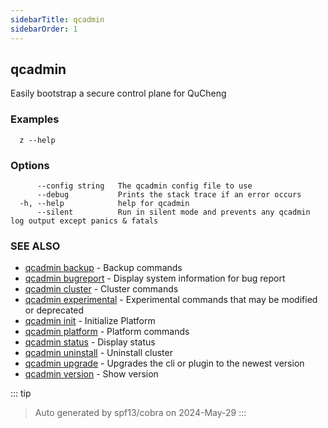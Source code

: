```yaml
---
sidebarTitle: qcadmin
sidebarOrder: 1
---
```


## qcadmin

Easily bootstrap a secure control plane for QuCheng

### Examples

```
  z --help
```

### Options

```
      --config string   The qcadmin config file to use
      --debug           Prints the stack trace if an error occurs
  -h, --help            help for qcadmin
      --silent          Run in silent mode and prevents any qcadmin log output except panics & fatals
```

### SEE ALSO

* [qcadmin backup](backup.md)	 - Backup commands
* [qcadmin bugreport](bugreport.md)	 - Display system information for bug report
* [qcadmin cluster](cluster.md)	 - Cluster commands
* [qcadmin experimental](experimental.md)	 - Experimental commands that may be modified or deprecated
* [qcadmin init](init.md)	 - Initialize Platform
* [qcadmin platform](platform.md)	 - Platform commands
* [qcadmin status](status.md)	 - Display status
* [qcadmin uninstall](uninstall.md)	 - Uninstall cluster
* [qcadmin upgrade](upgrade.md)	 - Upgrades the cli or plugin to the newest version
* [qcadmin version](version.md)	 - Show version

::: tip
>Auto generated by spf13/cobra on 2024-May-29
:::